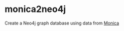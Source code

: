 # monica2neo4j #

Create a Neo4j graph database using data from [Monica](https://github.com/monicahq/monica)